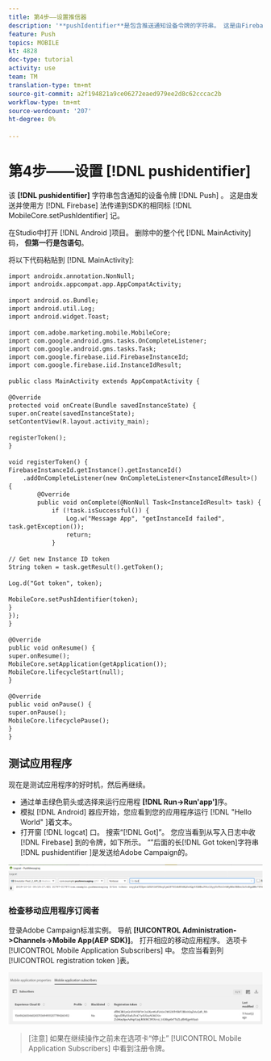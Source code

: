 ```yaml
---
title: 第4步——设置推信器
description: '**pushIdentifier**是包含推送通知设备令牌的字符串。 这是由Firebase发送并使用MobileCore.setPushIdentifier方法传递到SDK的相同令牌。'
feature: Push
topics: MOBILE
kt: 4828
doc-type: tutorial
activity: use
team: TM
translation-type: tm+mt
source-git-commit: a2f194821a9ce06272eaed979ee2d8c62cccac2b
workflow-type: tm+mt
source-wordcount: '207'
ht-degree: 0%

---
```


# 第4步——设置 [!DNL pushidentifier]

该 **[!DNL pushidentifier]** 字符串包含通知的设备令牌 [!DNL Push] 。 这是由发送并使用方 [!DNL Firebase] 法传递到SDK的相同标 [!DNL MobileCore.setPushIdentifier] 记。

在Studio中打开 [!DNL Android ]项目。 删除中的整个代 [!DNL MainActivity] 码， **但第一行是包语句**。

将以下代码粘贴到 [!DNL MainActivity]:

```java{.line-numbers}
import androidx.annotation.NonNull;
import androidx.appcompat.app.AppCompatActivity;

import android.os.Bundle;
import android.util.Log;
import android.widget.Toast;

import com.adobe.marketing.mobile.MobileCore;
import com.google.android.gms.tasks.OnCompleteListener;
import com.google.android.gms.tasks.Task;
import com.google.firebase.iid.FirebaseInstanceId;
import com.google.firebase.iid.InstanceIdResult;

public class MainActivity extends AppCompatActivity {

@Override
protected void onCreate(Bundle savedInstanceState) {
super.onCreate(savedInstanceState);
setContentView(R.layout.activity_main);

registerToken();
}

void registerToken() {
FirebaseInstanceId.getInstance().getInstanceId()
    .addOnCompleteListener(new OnCompleteListener<InstanceIdResult>() {
        @Override
        public void onComplete(@NonNull Task<InstanceIdResult> task) {
            if (!task.isSuccessful()) {
                Log.w("Message App", "getInstanceId failed", task.getException());
                return;
            }

// Get new Instance ID token
String token = task.getResult().getToken();

Log.d("Got token", token);

MobileCore.setPushIdentifier(token);
}
});
}

@Override
public void onResume() {
super.onResume();
MobileCore.setApplication(getApplication());
MobileCore.lifecycleStart(null);
}

@Override
public void onPause() {
super.onPause();
MobileCore.lifecyclePause();
}
}
```

## 测试应用程序

现在是测试应用程序的好时机，然后再继续。

* 通过单击绿色箭头或选择来运行应用程 **[!DNL Run->Run'app']**&#x200B;序。
* 模拟 [!DNL Android] 器应开始，您应看到您的应用程序运行 [!DNL "Hello World" ]着文本。
* 打开窗 [!DNL logcat] 口。 搜索“[!DNL Got]”。 您应当看到从写入日志中收 [!DNL Firebase] 到的令牌，如下所示。 “”后面的长[!DNL Got token]字符串 [!DNL pushidentifier ]是发送给Adobe Campaign的。

![logcat-token](assets/logcat-got-token.PNG)

### 检查移动应用程序订阅者

登录Adobe Campaign标准实例。
导航 **[!UICONTROL Administration->Channels->Mobile App(AEP SDK)]**。 打开相应的移动应用程序。 选项卡 [!UICONTROL Mobile Application Subscribers] 中。 您应当看到列 [!UICONTROL registration token ]表。

![移动——应用程序——用户](assets/mobile-application-subscribers.PNG)

>[注意]
>如果在继续操作之前未在选项卡“停止” [!UICONTROL Mobile Application Subscribers] 中看到注册令牌。
